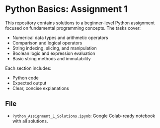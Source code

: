 # Python Basics: Assignment 1

This repository contains solutions to a beginner-level Python assignment focused on fundamental programming concepts. The tasks cover:

- Numerical data types and arithmetic operators
- Comparison and logical operators
- String indexing, slicing, and manipulation
- Boolean logic and expression evaluation
- Basic string methods and immutability

Each section includes:
- Python code
- Expected output
- Clear, concise explanations

## File

- `Python_Assignment_1_Solutions.ipynb`: Google Colab-ready notebook with all solutions.
